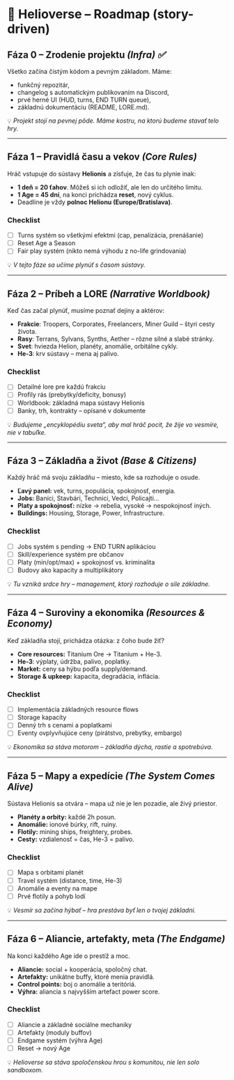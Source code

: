 # 🚀 Helioverse – Roadmap (story-driven)

## Fáza 0 – Zrodenie projektu *(Infra) ✅*
Všetko začína čistým kódom a pevným základom. Máme:  
- funkčný repozitár,  
- changelog s automatickým publikovaním na Discord,  
- prvé herné UI (HUD, turns, END TURN queue),  
- základnú dokumentáciu (README, LORE.md).  

💡 *Projekt stojí na pevnej pôde. Máme kostru, na ktorú budeme stavať telo hry.*  

---

## Fáza 1 – Pravidlá času a vekov *(Core Rules)*
Hráč vstupuje do sústavy **Helionis** a zisťuje, že čas tu plynie inak:  
- **1 deň = 20 ťahov**. Môžeš si ich odložiť, ale len do určitého limitu.  
- **1 Age = 45 dní**, na konci prichádza **reset**, nový cyklus.  
- Deadline je vždy **polnoc Helionu (Europe/Bratislava)**.  

### Checklist
- [ ] Turns systém so všetkými efektmi (cap, penalizácia, prenášanie)  
- [ ] Reset Age a Season  
- [ ] Fair play systém (nikto nemá výhodu z no-life grindovania)  

💡 *V tejto fáze sa učíme plynúť s časom sústavy.*  

---

## Fáza 2 – Príbeh a LORE *(Narrative Worldbook)*
Keď čas začal plynúť, musíme poznať dejiny a aktérov:  
- **Frakcie**: Troopers, Corporates, Freelancers, Miner Guild – štyri cesty života.  
- **Rasy**: Terrans, Sylvans, Synths, Aether – rôzne silné a slabé stránky.  
- **Svet**: hviezda Helion, planéty, anomálie, orbitálne cykly.  
- **He-3**: krv sústavy – mena aj palivo.  

### Checklist
- [ ] Detailné lore pre každú frakciu  
- [ ] Profily rás (prebytky/deficity, bonusy)  
- [ ] Worldbook: základná mapa sústavy Helionis  
- [ ] Banky, trh, kontrakty – opísané v dokumente  

💡 *Budujeme „encyklopédiu sveta“, aby mal hráč pocit, že žije vo vesmíre, nie v tabuľke.*  

---

## Fáza 3 – Základňa a život *(Base & Citizens)*
Každý hráč má svoju základňu – miesto, kde sa rozhoduje o osude.  
- **Ľavý panel:** vek, turns, populácia, spokojnosť, energia.  
- **Jobs:** Baníci, Stavbári, Technici, Vedci, Policajti…  
- **Platy a spokojnosť:** nízke → rebelia, vysoké → nespokojnosť iných.  
- **Buildings:** Housing, Storage, Power, Infrastructure.  

### Checklist
- [ ] Jobs systém s pending → END TURN aplikáciou  
- [ ] Skill/experience systém pre občanov  
- [ ] Platy (min/opt/max) + spokojnosť vs. kriminalita  
- [ ] Budovy ako kapacity a multiplikátory  

💡 *Tu vzniká srdce hry – management, ktorý rozhoduje o sile základne.*  

---

## Fáza 4 – Suroviny a ekonomika *(Resources & Economy)*
Keď základňa stojí, prichádza otázka: z čoho bude žiť?  
- **Core resources:** Titanium Ore → Titanium + He-3.  
- **He-3**: výplaty, údržba, palivo, poplatky.  
- **Market:** ceny sa hýbu podľa supply/demand.  
- **Storage & upkeep:** kapacita, degradácia, inflácia.  

### Checklist
- [ ] Implementácia základných resource flows  
- [ ] Storage kapacity  
- [ ] Denný trh s cenami a poplatkami  
- [ ] Eventy ovplyvňujúce ceny (pirátstvo, prebytky, embargo)  

💡 *Ekonomika sa stáva motorom – základňa dýcha, rastie a spotrebúva.*  

---

## Fáza 5 – Mapy a expedície *(The System Comes Alive)*
Sústava Helionis sa otvára – mapa už nie je len pozadie, ale živý priestor.  
- **Planéty a orbity:** každé 2h posun.  
- **Anomálie:** ionové búrky, rift, ruiny.  
- **Flotily:** mining ships, freightery, probes.  
- **Cesty:** vzdialenosť = čas, He-3 = palivo.  

### Checklist
- [ ] Mapa s orbitami planét  
- [ ] Travel systém (distance, time, He-3)  
- [ ] Anomálie a eventy na mape  
- [ ] Prvé flotily a pohyb lodí  

💡 *Vesmír sa začína hýbať – hra prestáva byť len o tvojej základni.*  

---

## Fáza 6 – Aliancie, artefakty, meta *(The Endgame)*
Na konci každého Age ide o prestíž a moc.  
- **Aliancie:** social + kooperácia, spoločný chat.  
- **Artefakty:** unikátne buffy, ktoré menia pravidlá.  
- **Control points:** boj o anomálie a teritóriá.  
- **Výhra:** aliancia s najvyšším artefact power score.  

### Checklist
- [ ] Aliancie a základné sociálne mechaniky  
- [ ] Artefakty (moduly buffov)  
- [ ] Endgame systém (výhra Age)  
- [ ] Reset → nový Age  

💡 *Helioverse sa stáva spoločenskou hrou s komunitou, nie len solo sandboxom.*  